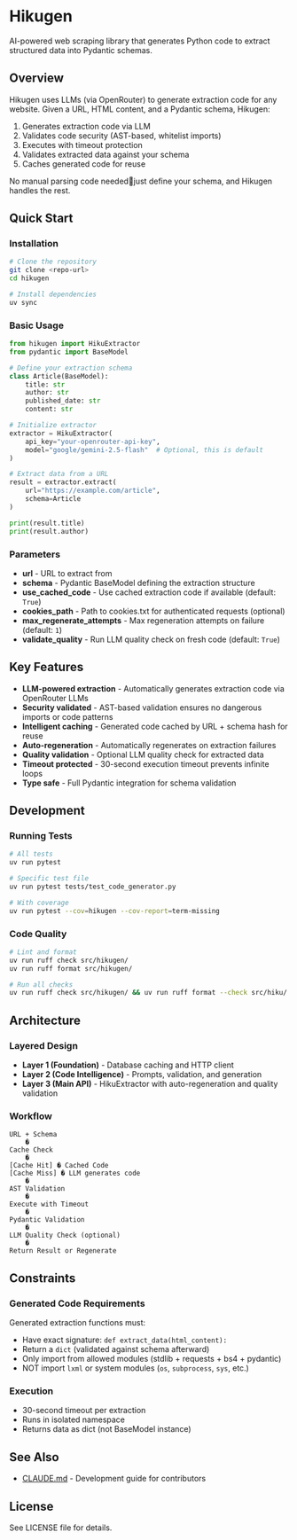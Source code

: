 # Hikugen

AI-powered web scraping library that generates Python code to extract structured data into Pydantic schemas.

## Overview

Hikugen uses LLMs (via OpenRouter) to generate extraction code for any website. Given a URL, HTML content, and a Pydantic schema, Hikugen:

1. Generates extraction code via LLM
2. Validates code security (AST-based, whitelist imports)
3. Executes with timeout protection
4. Validates extracted data against your schema
5. Caches generated code for reuse

No manual parsing code neededjust define your schema, and Hikugen handles the rest.

## Quick Start

### Installation

```bash
# Clone the repository
git clone <repo-url>
cd hikugen

# Install dependencies
uv sync
```

### Basic Usage

```python
from hikugen import HikuExtractor
from pydantic import BaseModel

# Define your extraction schema
class Article(BaseModel):
    title: str
    author: str
    published_date: str
    content: str

# Initialize extractor
extractor = HikuExtractor(
    api_key="your-openrouter-api-key",
    model="google/gemini-2.5-flash"  # Optional, this is default
)

# Extract data from a URL
result = extractor.extract(
    url="https://example.com/article",
    schema=Article
)

print(result.title)
print(result.author)
```

### Parameters

- **url** - URL to extract from
- **schema** - Pydantic BaseModel defining the extraction structure
- **use_cached_code** - Use cached extraction code if available (default: `True`)
- **cookies_path** - Path to cookies.txt for authenticated requests (optional)
- **max_regenerate_attempts** - Max regeneration attempts on failure (default: `1`)
- **validate_quality** - Run LLM quality check on fresh code (default: `True`)

## Key Features

- **LLM-powered extraction** - Automatically generates extraction code via OpenRouter LLMs
- **Security validated** - AST-based validation ensures no dangerous imports or code patterns
- **Intelligent caching** - Generated code cached by URL + schema hash for reuse
- **Auto-regeneration** - Automatically regenerates on extraction failures
- **Quality validation** - Optional LLM quality check for extracted data
- **Timeout protected** - 30-second execution timeout prevents infinite loops
- **Type safe** - Full Pydantic integration for schema validation

## Development

### Running Tests

```bash
# All tests
uv run pytest

# Specific test file
uv run pytest tests/test_code_generator.py

# With coverage
uv run pytest --cov=hikugen --cov-report=term-missing
```

### Code Quality

```bash
# Lint and format
uv run ruff check src/hikugen/
uv run ruff format src/hikugen/

# Run all checks
uv run ruff check src/hikugen/ && uv run ruff format --check src/hiku/
```

## Architecture

### Layered Design

- **Layer 1 (Foundation)** - Database caching and HTTP client
- **Layer 2 (Code Intelligence)** - Prompts, validation, and generation
- **Layer 3 (Main API)** - HikuExtractor with auto-regeneration and quality validation

### Workflow

```
URL + Schema
    �
Cache Check
    �
[Cache Hit] � Cached Code
[Cache Miss] � LLM generates code
    �
AST Validation
    �
Execute with Timeout
    �
Pydantic Validation
    �
LLM Quality Check (optional)
    �
Return Result or Regenerate
```

## Constraints

### Generated Code Requirements

Generated extraction functions must:
- Have exact signature: `def extract_data(html_content):`
- Return a `dict` (validated against schema afterward)
- Only import from allowed modules (stdlib + requests + bs4 + pydantic)
- NOT import `lxml` or system modules (`os`, `subprocess`, `sys`, etc.)

### Execution

- 30-second timeout per extraction
- Runs in isolated namespace
- Returns data as dict (not BaseModel instance)


## See Also

- [CLAUDE.md](./CLAUDE.md) - Development guide for contributors

## License

See LICENSE file for details.
